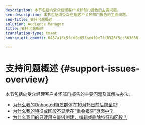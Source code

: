 ```yaml
---
description: 本节包括向受众经理客户关怀部门报告的主要问题。
seo-description: 本节包括向受众经理客户关怀部门报告的主要问题。
seo-title: 支持问题概述
solution: Audience Manager
title: 支持问题概述
translation-type: tm+mt
source-git-commit: 0487a15c5fcd0e653bedf0e7fd8326f5cc363660

---
```



# 支持问题概述 {#support-issues-overview}

本节包括向受众经理客户关怀部门报告的主要问题及其解决办法。

* [为什么我的Onhocted特质群体在10月15日前后降至0?](why-did-my-onboarded-trait-populations-drop-to-0-around-october.md)
* [为什么我的特征或区段不显示在“重叠报告”页面中？](why-do-my-traits-or-segments-not-show-up-in-the-overlap-reports.md)
* [为什么我们的只读用户能够创建、编辑或删除特征和区段？](aam-read-only-users-create-delete-traits-segments.md)